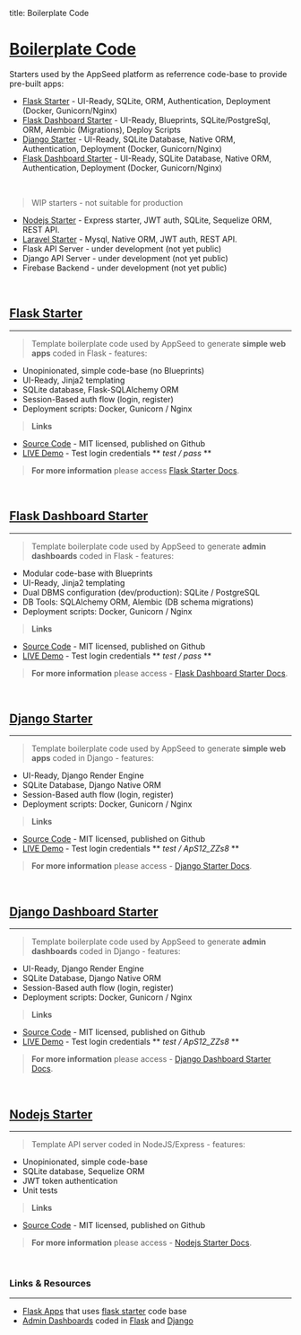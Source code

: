 title: Boilerplate Code

# [Boilerplate Code](http://appseed.us/boilerplate-code/)

Starters used by the AppSeed platform as referrence code-base to provide pre-built apps:

- [Flask Starter](/boilerplate-code/flask) - UI-Ready, SQLite, ORM, Authentication, Deployment (Docker, Gunicorn/Nginx)
- [Flask Dashboard Starter](https://github.com/app-generator/boilerplate-code-flask-dashboard) - UI-Ready, Blueprints, SQLite/PostgreSql, ORM, Alembic (Migrations), Deploy Scripts
- [Django Starter](/https://github.com/app-generator/boilerplate-code-django) - UI-Ready, SQLite Database, Native ORM, Authentication, Deployment (Docker, Gunicorn/Nginx)
- [Flask Dashboard Starter](https://github.com/app-generator/boilerplate-code-django-dashboard) - UI-Ready, SQLite Database, Native ORM, Authentication, Deployment (Docker, Gunicorn/Nginx)

<br />

> WIP starters - not suitable for production

- [Nodejs Starter](https://github.com/app-generator/nodejs-starter) - Express starter, JWT auth, SQLite, Sequelize ORM, REST API.
- [Laravel Starter](https://github.com/app-generator/laravel-boilerplate) - Mysql, Native ORM, JWT auth, REST API.
- Flask API Server - under development (not yet public)
- Django API Server - under development (not yet public)
- Firebase Backend - under development (not yet public)

<br />

## [Flask Starter](/boilerplate-code/flask)
---

> Template boilerplate code used by AppSeed to generate **simple web apps** coded in Flask - features:

- Unopinionated, simple code-base (no Blueprints)
- UI-Ready, Jinja2 templating
- SQLite database, Flask-SQLAlchemy ORM
- Session-Based auth flow (login, register)
- Deployment scripts: Docker, Gunicorn / Nginx

> **Links**

- [Source Code](https://github.com/app-generator/boilerplate-code-flask) - MIT licensed, published on Github
- [LIVE Demo](https://boilerplate-code-flask.appseed.us/) - Test login credentials ** *test / pass* **

> **For more information** please access [Flask Starter Docs](/boilerplate-code/flask).

<br />

## [Flask Dashboard Starter](https://github.com/app-generator/boilerplate-code-flask-dashboard)
---

> Template boilerplate code used by AppSeed to generate **admin dashboards** coded in Flask - features:

- Modular code-base with Blueprints
- UI-Ready, Jinja2 templating
- Dual DBMS configuration (dev/production): SQLite / PostgreSQL
- DB Tools: SQLAlchemy ORM, Alembic (DB schema migrations)
- Deployment scripts: Docker, Gunicorn / Nginx

> **Links**

- [Source Code](https://github.com/app-generator/boilerplate-code-flask-dashboard) - MIT licensed, published on Github
- [LIVE Demo](https://boilerplate-code-flask-dashboard.appseed.us/) - Test login credentials ** *test / pass* **

> **For more information** please access - [Flask Dashboard Starter Docs](https://github.com/app-generator/boilerplate-code-flask-dashboard).

<br />

## [Django Starter](https://github.com/app-generator/boilerplate-code-django)
---

> Template boilerplate code used by AppSeed to generate **simple web apps** coded in Django - features:

- UI-Ready, Django Render Engine
- SQLite Database, Django Native ORM
- Session-Based auth flow (login, register)
- Deployment scripts: Docker, Gunicorn / Nginx

> **Links**

- [Source Code](https://github.com/app-generator/boilerplate-code-django) - MIT licensed, published on Github
- [LIVE Demo](https://boilerplate-code-django.appseed.us/) - Test login credentials ** *test / ApS12_ZZs8* **

> **For more information** please access - [Django Starter Docs](https://github.com/app-generator/boilerplate-code-django).

<br />

## [Django Dashboard Starter](https://github.com/app-generator/boilerplate-code-django-dashboard)
---

> Template boilerplate code used by AppSeed to generate **admin dashboards** coded in Django - features:

- UI-Ready, Django Render Engine
- SQLite Database, Django Native ORM
- Session-Based auth flow (login, register)
- Deployment scripts: Docker, Gunicorn / Nginx

> **Links**

- [Source Code](https://github.com/app-generator/boilerplate-code-django-dashboard) - MIT licensed, published on Github
- [LIVE Demo](https://boilerplate-code-django-dashboard.appseed.us/) - Test login credentials ** *test / ApS12_ZZs8* **

> **For more information** please access - [Django Dashboard Starter Docs](https://github.com/app-generator/boilerplate-code-django-dashboard).

<br />

## [Nodejs Starter](https://github.com/app-generator/nodejs-starter)
---

> Template API server coded in NodeJS/Express - features:

- Unopinionated, simple code-base
- SQLite database, Sequelize ORM
- JWT token authentication
- Unit tests

> **Links**

- [Source Code](https://github.com/app-generator/nodejs-starter) - MIT licensed, published on Github

> **For more information** please access - [Nodejs Starter Docs](https://github.com/app-generator/nodejs-starter).

<br />

### **Links** & Resources
---

- [Flask Apps](https://appseed.us/apps/flask-apps) that uses [flask starter](/boilerplate-code/flask) code base
- [Admin Dashboards](https://appseed.us/admin-dashboards) coded in [Flask](https://appseed.us/admin-dashboards/flask) and [Django](https://appseed.us/admin-dashboards/django)

